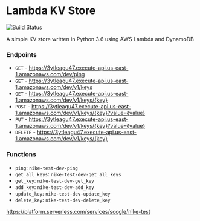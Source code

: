 # Lambda KV Store

[![Build Status](https://travis-ci.org/scogle/lambda-kv-store.svg?branch=master)](https://travis-ci.org/scogle/lambda-kv-store)

A simple KV store written in Python 3.6 using AWS Lambda and DynamoDB

### Endpoints
 - `GET` - https://3ytleagu47.execute-api.us-east-1.amazonaws.com/dev/ping
 - `GET` - https://3ytleagu47.execute-api.us-east-1.amazonaws.com/dev/v1/keys
 - `GET` - https://3ytleagu47.execute-api.us-east-1.amazonaws.com/dev/v1/keys/{key}
 - `POST` - https://3ytleagu47.execute-api.us-east-1.amazonaws.com/dev/v1/keys/{key}?value={value}
 - `PUT` - https://3ytleagu47.execute-api.us-east-1.amazonaws.com/dev/v1/keys/{key}?value={value}
 - `DELETE` - https://3ytleagu47.execute-api.us-east-1.amazonaws.com/dev/v1/keys/{key}

### Functions
 - `ping`: `nike-test-dev-ping`
 - `get_all_keys`: `nike-test-dev-get_all_keys`
 - `get_key`: `nike-test-dev-get_key`
 - `add_key`: `nike-test-dev-add_key`
 - `update_key`: `nike-test-dev-update_key`
 - `delete_key`: `nike-test-dev-delete_key`

https://platform.serverless.com/services/scogle/nike-test